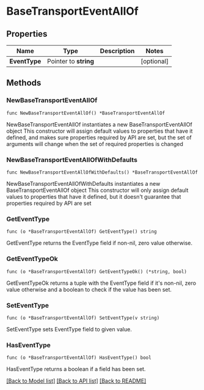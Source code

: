 # BaseTransportEventAllOf

## Properties

Name | Type | Description | Notes
------------ | ------------- | ------------- | -------------
**EventType** | Pointer to **string** |  | [optional] 

## Methods

### NewBaseTransportEventAllOf

`func NewBaseTransportEventAllOf() *BaseTransportEventAllOf`

NewBaseTransportEventAllOf instantiates a new BaseTransportEventAllOf object
This constructor will assign default values to properties that have it defined,
and makes sure properties required by API are set, but the set of arguments
will change when the set of required properties is changed

### NewBaseTransportEventAllOfWithDefaults

`func NewBaseTransportEventAllOfWithDefaults() *BaseTransportEventAllOf`

NewBaseTransportEventAllOfWithDefaults instantiates a new BaseTransportEventAllOf object
This constructor will only assign default values to properties that have it defined,
but it doesn't guarantee that properties required by API are set

### GetEventType

`func (o *BaseTransportEventAllOf) GetEventType() string`

GetEventType returns the EventType field if non-nil, zero value otherwise.

### GetEventTypeOk

`func (o *BaseTransportEventAllOf) GetEventTypeOk() (*string, bool)`

GetEventTypeOk returns a tuple with the EventType field if it's non-nil, zero value otherwise
and a boolean to check if the value has been set.

### SetEventType

`func (o *BaseTransportEventAllOf) SetEventType(v string)`

SetEventType sets EventType field to given value.

### HasEventType

`func (o *BaseTransportEventAllOf) HasEventType() bool`

HasEventType returns a boolean if a field has been set.


[[Back to Model list]](../README.md#documentation-for-models) [[Back to API list]](../README.md#documentation-for-api-endpoints) [[Back to README]](../README.md)


